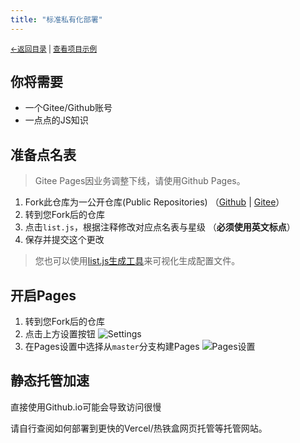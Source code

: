 ```yaml
---
title: "标准私有化部署"
---
```

<small><a href="../">←返回目录</a> | <a href="https://kdxhub.github.io/random_name_picker/">查看项目示例</a> </small><br>

## 你将需要
* 一个Gitee/Github账号
* 一点点的JS知识

## 准备点名表
> Gitee Pages因业务调整下线，请使用Github Pages。

1. Fork此仓库为一公开仓库(Public Repositories) （[Github](https://github.com/kdxhub/random_name_picker/) | [Gitee](https://gitee.com/kdXiaoyi/random_name_picker/)）
2. 转到您Fork后的仓库
3. 点击`list.js`，根据注释修改对应点名表与星级 （**必须使用英文标点**）
4. 保存并提交这个更改

> 您也可以使用[list.js生成工具](//kdxhub.github.io/random_name_picker/config-spawn.html)来可视化生成配置文件。

## 开启Pages
1. 转到您Fork后的仓库
2. 点击上方设置按钮 ![Settings](https://s21.ax1x.com/2024/06/06/pkYsQr8.jpg)
3. 在Pages设置中选择从`master`分支构建Pages
![Pages设置](https://s21.ax1x.com/2024/06/06/pkYsUx0.jpg)

## 静态托管加速
直接使用Github.io可能会导致访问很慢

请自行查阅如何部署到更快的Vercel/热铁盒网页托管等托管网站。